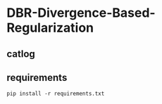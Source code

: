 # DBR-Divergence-Based-Regularization


## catlog 

## requirements
```
pip install -r requirements.txt
```


